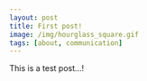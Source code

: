 ```yaml
---
layout: post
title: First post!
image: /img/hourglass_square.gif
tags: [about, communication]
---
```


This is a test post...!

